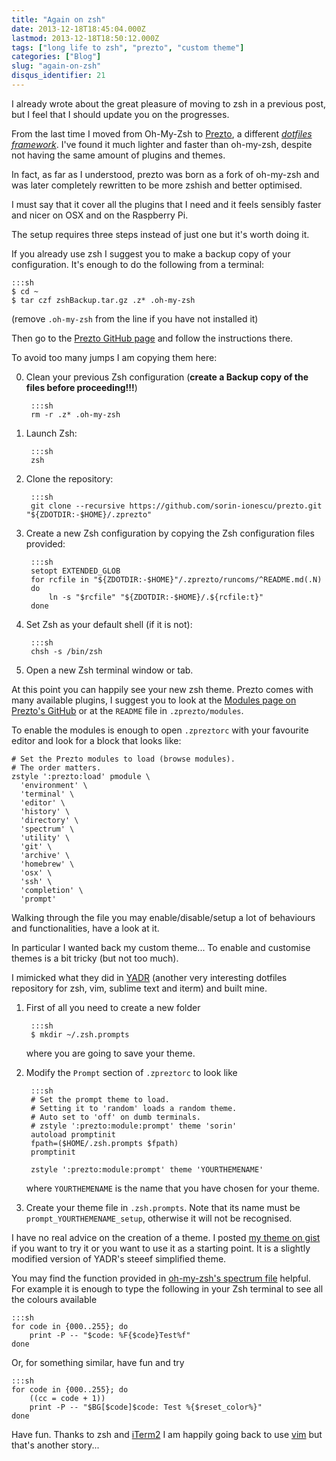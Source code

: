 ```yaml
---
title: "Again on zsh"
date: 2013-12-18T18:45:04.000Z
lastmod: 2013-12-18T18:50:12.000Z
tags: ["long life to zsh", "prezto", "custom theme"]
categories: ["Blog"]
slug: "again-on-zsh"
disqus_identifier: 21
---
```


I already wrote about the great pleasure of moving to zsh in a previous post, but I feel that I should update you on the progresses.

From the last time I moved from Oh-My-Zsh to [Prezto](https://github.com/sorin-ionescu/prezto), a different [_dotfiles framework_](https://dotfiles.github.io). I've found it much lighter and faster than oh-my-zsh, despite not having the same amount of plugins and themes. 

In fact, as far as I understood, prezto was born as a fork of oh-my-zsh and was later completely rewritten to be more zshish and better optimised. 

I must say that it cover all the plugins that I need and it feels sensibly faster and nicer on OSX and on the Raspberry Pi.

The setup requires three steps instead of just one but it's worth doing it.

If you already use zsh I suggest you to make a backup copy of your configuration. It's enough to do the following from a terminal:

    :::sh
    $ cd ~
    $ tar czf zshBackup.tar.gz .z* .oh-my-zsh

(remove `.oh-my-zsh` from the line if you have not installed it)

Then go to the [Prezto GitHub page](https://github.com/sorin-ionescu/prezto) and follow the instructions there. 

To avoid too many jumps I am copying them here:

0. Clean your previous Zsh configuration (**create a Backup copy of the files before proceeding!!!**)

        :::sh
        rm -r .z* .oh-my-zsh
        
1. Launch Zsh:

        :::sh
        zsh

2. Clone the repository:

        :::sh
        git clone --recursive https://github.com/sorin-ionescu/prezto.git "${ZDOTDIR:-$HOME}/.zprezto"

3. Create a new Zsh configuration by copying the Zsh configuration files provided:

        :::sh
        setopt EXTENDED_GLOB
        for rcfile in "${ZDOTDIR:-$HOME}"/.zprezto/runcoms/^README.md(.N)
        do
            ln -s "$rcfile" "${ZDOTDIR:-$HOME}/.${rcfile:t}"
        done

4. Set Zsh as your default shell (if it is not):

        :::sh
        chsh -s /bin/zsh

5. Open a new Zsh terminal window or tab.

At this point you can happily see your new zsh theme.
Prezto comes with many available plugins, I suggest you to look at the [Modules page on Prezto's GitHub](https://github.com/sorin-ionescu/prezto/tree/master/modules#modules) or at the `README` file in `.zprezto/modules`.

To enable the modules is enough to open `.zpreztorc` with your favourite editor and look for a block that looks like:

    # Set the Prezto modules to load (browse modules).
    # The order matters.
    zstyle ':prezto:load' pmodule \
      'environment' \
      'terminal' \
      'editor' \
      'history' \
      'directory' \
      'spectrum' \
      'utility' \
      'git' \
      'archive' \
      'homebrew' \
      'osx' \
      'ssh' \
      'completion' \
      'prompt'

Walking through the file you may enable/disable/setup a lot of behaviours and functionalities, have a look at it.

In particular I wanted back my custom theme... To enable and customise themes is a bit tricky (but not too much).

I mimicked what they did in [YADR](https://github.com/skwp/dotfiles) (another very interesting dotfiles repository for zsh, vim, sublime text and iterm) and built mine.

1. First of all you need to create a new folder
      
        :::sh
        $ mkdir ~/.zsh.prompts
   
    where you are going to save your theme.

2. Modify the `Prompt` section of `.zpreztorc` to look like 
        
        :::sh
        # Set the prompt theme to load.
        # Setting it to 'random' loads a random theme.
        # Auto set to 'off' on dumb terminals.
        # zstyle ':prezto:module:prompt' theme 'sorin'
        autoload promptinit
        fpath=($HOME/.zsh.prompts $fpath)
        promptinit

        zstyle ':prezto:module:prompt' theme 'YOURTHEMENAME'

    where `YOURTHEMENAME` is the name that you have chosen for your theme.
 
3. Create your theme file in `.zsh.prompts`. Note that its name must be `prompt_YOURTHEMENAME_setup`, otherwise it will not be recognised.
 
  I have no real advice on the creation of a theme. I posted [my theme on gist](https://gist.github.com/mseri/8026965) if you want to try it or you want to use it as a starting point. It is a slightly modified version of YADR's steeef simplified theme.

You may find the function provided in [oh-my-zsh's spectrum file](https://github.com/robbyrussell/oh-my-zsh/blob/master/lib/spectrum.zsh) helpful. For example it is enough to type the following in your Zsh terminal to see all the colours available

    :::sh
    for code in {000..255}; do
        print -P -- "$code: %F{$code}Test%f"
    done

Or, for something similar, have fun and try

    :::sh
    for code in {000..255}; do
        ((cc = code + 1))
        print -P -- "$BG[$code]$code: Test %{$reset_color%}"
    done

Have fun. Thanks to zsh and [iTerm2](https://www.iterm2.com/#/section/home) I am happily going back to use [vim](https://www.vim.org) but that's another story...